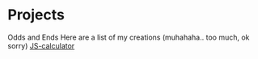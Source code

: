 # Projects
Odds and Ends
Here are a list of my creations (muhahaha.. too much, ok sorry)
[JS-calculator](http://codepen.io/AkinZo/pen/JbZojg)
